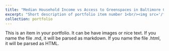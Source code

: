 ```yaml
---
title: "Median Household Income vs Access to Greenspaces in Baltimore City, MD"
excerpt: "Short description of portfolio item number 1<br/><img src='/files/final_PRINT_Carlisle_Martinec_Craft.pdf'>"
collection: portfolio
---
```


This is an item in your portfolio. It can be have images or nice text. If you name the file .md, it will be parsed as markdown. If you name the file .html, it will be parsed as HTML. 
